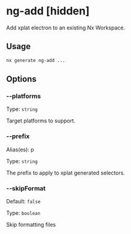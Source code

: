 # ng-add [hidden]

Add xplat electron to an existing Nx Workspace.

## Usage

```bash
nx generate ng-add ...

```

## Options

### --platforms

Type: `string`

Target platforms to support.

### --prefix

Alias(es): p

Type: `string`

The prefix to apply to xplat generated selectors.

### --skipFormat

Default: `false`

Type: `boolean`

Skip formatting files
